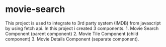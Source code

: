 # movie-search
This project is used to integrate to 3rd party system (IMDB) from javascript by using fetch api.
In this project i created 3 components. 
    1. Movie Search Component (parent component)
    2. Movie Tile Component (child component)
    3. Movie Details Component (separate component).

